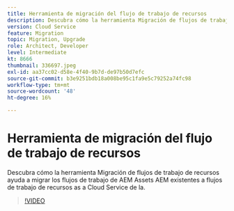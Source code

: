 ```yaml
---
title: Herramienta de migración del flujo de trabajo de recursos
description: Descubra cómo la herramienta Migración de flujos de trabajo de recursos ayuda a migrar los flujos de trabajo de AEM Assets AEM existentes a flujos de trabajo de recursos as a Cloud Service de la.
version: Cloud Service
feature: Migration
topic: Migration, Upgrade
role: Architect, Developer
level: Intermediate
kt: 8666
thumbnail: 336697.jpeg
exl-id: aa37cc02-d58e-4f40-9b7d-de97b50d7efc
source-git-commit: b3e9251bdb18a008be95c1fa9e5c79252a74fc98
workflow-type: tm+mt
source-wordcount: '48'
ht-degree: 16%

---
```


# Herramienta de migración del flujo de trabajo de recursos

Descubra cómo la herramienta Migración de flujos de trabajo de recursos ayuda a migrar los flujos de trabajo de AEM Assets AEM existentes a flujos de trabajo de recursos as a Cloud Service de la.

>[!VIDEO](https://video.tv.adobe.com/v/336697?quality=12&learn=on)
